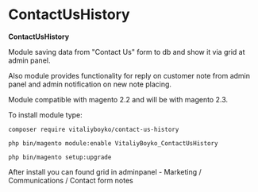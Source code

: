 # ContactUsHistory

**ContactUsHistory**

Module saving data from "Contact Us" form to db and show it via grid at admin panel.

Also module provides functionality for reply on customer note
from admin panel and admin notification on new note placing.

Module compatible with magento 2.2 and will be with magento 2.3.

To install module type:

  `composer require vitaliyboyko/contact-us-history`
  
  `php bin/magento module:enable VitaliyBoyko_ContactUsHistory`
  
  `php bin/magento setup:upgrade`

After install you can found grid in adminpanel - Marketing / Communications / Contact form notes